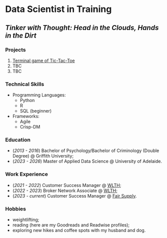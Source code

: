 # Data Scientist in Training
## _Tinker with Thought: Head in the Clouds, Hands in the Dirt_

### Projects
1. [Terminal game of Tic-Tac-Toe]([url](https://github.com/tetianafomenko/Tic-Tac-Toe))
2. TBC
3. TBC

### Technical Skills
- Programming Languages:
  - Python
  - R
  - SQL (beginner)
- Frameworks:
  - Agile
  - Crisp-DM

### Education
- (_2013 - 2016_) Bachelor of Psychology/Bachelor of Criminology (Double Degree) @ Griffith University;
- (_2023 - 2026_) Master of Applied Data Science @ University of Adelaide.

### Work Experience 
- (_2021 - 2022_) Customer Success Manager @ [WLTH](wlth.com);
- (_2022 - 2023_) Broker Network Associate @ [WLTH](wlth.com);
- (_2023 - current_) Customer Success Manager @ [Fair Supply](fairsupply.com).

### Hobbies
- weightlifting;
- reading (here are my Goodreads and Readwise profiles);
- exploring new hikes and coffee spots with my husband and dog.
